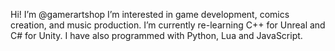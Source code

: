 Hi! I’m @gamerartshop
I’m interested in game development, comics creation, and music production.
I’m currently re-learning C++ for Unreal and C# for Unity.
I have also programmed with Python, Lua and JavaScript.

<!---
gamerartshop/gamerartshop is a ✨ special ✨ repository because its `README.md` (this file) appears on your GitHub profile.
You can click the Preview link to take a look at your changes.
--->
